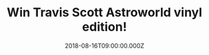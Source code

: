 ---
campaign-uuid: "c-476890ec-7387-497c-9835-6165aef9cca0"
type: "Competition"
category: "Gifts"
date: "2018-08-16T09:00:00.000Z"
end-date: "2018-09-16T23:59:00.000Z"
disable-form: false
is_promoted: false
has_entry_page: true
title: "Win Travis Scott Astroworld vinyl edition!"
competition-description: "<p>Travis Scott’s third solo studio album is finally here\
  \ and to celebrate his release we are giving away his new album on vinyl edition\
  \ for one of our NME AAA members to win!</p>\n<p>Want it? You know what to do…</p>\n"
hero-header: "Win Travis Scott Astroworld vinyl edition!"
terms-confirmation: "N/A"
banner-img: "https://assets.expresslyapp.com/asset-4e0ffdb7-763d-439f-83ce-0742b711cf9d.jpg"
logo-left-href: "aaa.nme.com"
logo-left-image: "https://assets.expresslyapp.com/asset-4ca88a94-f398-4581-acad-cf3f02ff84bc.jpg"
logo-left-title: "nme aaa"
bg-image-hero: "https://assets.expresslyapp.com/asset-d6047193-041e-4ac7-9e64-62fe0acd719f.jpg"
bg-image-first: "https://assets.expresslyapp.com/asset-5deff427-bf00-4b9c-8230-11bd431c5304.jpg"
section1-content: "<p>On Travis Scott Astroworld  he reunites with previously featured\
  \ artists like Migos, The Weeknd, Nav, Kid Cudi, and 21 Savage PLUS a wave of fresh\
  \ collaborators like Gunna, Juice WRLD, Drake, Frank Ocean, and Pharrell to join\
  \ the party!</p>\n<p>We are calling all the Scott’s fans because we are giving away\
  \ his beautiful new creation of sounds: Astroworld! If you want to listen his new\
  \ hits, HURRY UP and enter the form below and it could be coming home with you!</p>\n\
  <p>Good Luck!</p>\n"
entry-title: "Win Travis Scott Astroworld vinyl edition!"
entry-content: "<p>Enter the draw to win Travis Scott Astroworld Vinyl edition\nby\
  \ completing the form below before 23:59 on 16th of September 2018.</p>\n"
has-winner: true
winner-title: "CONGRATULATIONS to Dawn A. who won Travis Scott Astroworld vinyl edition"
winner-banner: "https://assets.expresslyapp.com/asset-8a5f8918-615d-4467-8af0-c901f7d20f2e.jpg"
prize-description: "Travis Scott Astroworld vinyl edition!"
special-conditions: "Multiple entries are allowed up to one every day."
country-restrictions:
- "GB"
---